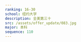 ```yaml
---
ranking: 16-30
school: 纽约大学
description: 全美第三十
src: /assets/offer_update/083.jpg
major: 本科
sequence: 110
---
```

